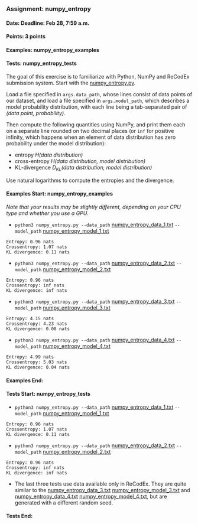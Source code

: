 ### Assignment: numpy_entropy
#### Date: Deadline: Feb 28, 7:59 a.m.
#### Points: 3 points
#### Examples: numpy_entropy_examples
#### Tests: numpy_entropy_tests

The goal of this exercise is to familiarize with Python, NumPy and ReCodEx
submission system. Start with the
[numpy_entropy.py](https://github.com/ufal/npfl114/tree/master/labs/01/numpy_entropy.py).

Load a file specified in `args.data_path`, whose lines consist of data points of our
dataset, and load a file specified in `args.model_path`, which describes a model probability distribution,
with each line being a tab-separated pair of _(data point, probability)_.

Then compute the following quantities using NumPy, and print them each on
a separate line rounded on two decimal places (or `inf` for positive infinity,
which happens when an element of data distribution has zero probability
under the model distribution):
- entropy _H(data distribution)_
- cross-entropy _H(data distribution, model distribution)_
- KL-divergence _D<sub>KL</sub>(data distribution, model distribution)_

Use natural logarithms to compute the entropies and the divergence.

#### Examples Start: numpy_entropy_examples
_Note that your results may be slightly different, depending on your CPU type and whether you use a GPU._
- `python3 numpy_entropy.py --data_path` [numpy_entropy_data_1.txt](https://github.com/ufal/npfl114/tree/master/labs/01/numpy_entropy_data_1.txt) `--model_path` [numpy_entropy_model_1.txt](https://github.com/ufal/npfl114/tree/master/labs/01/numpy_entropy_model_1.txt)
```
Entropy: 0.96 nats
Crossentropy: 1.07 nats
KL divergence: 0.11 nats
```
- `python3 numpy_entropy.py --data_path` [numpy_entropy_data_2.txt](https://github.com/ufal/npfl114/tree/master/labs/01/numpy_entropy_data_2.txt) `--model_path` [numpy_entropy_model_2.txt](https://github.com/ufal/npfl114/tree/master/labs/01/numpy_entropy_model_2.txt)
```
Entropy: 0.96 nats
Crossentropy: inf nats
KL divergence: inf nats
```
- `python3 numpy_entropy.py --data_path` [numpy_entropy_data_3.txt](https://github.com/ufal/npfl114/tree/master/labs/01/numpy_entropy_data_3.txt) `--model_path` [numpy_entropy_model_3.txt](https://github.com/ufal/npfl114/tree/master/labs/01/numpy_entropy_model_3.txt)
```
Entropy: 4.15 nats
Crossentropy: 4.23 nats
KL divergence: 0.08 nats
```
- `python3 numpy_entropy.py --data_path` [numpy_entropy_data_4.txt](https://github.com/ufal/npfl114/tree/master/labs/01/numpy_entropy_data_4.txt) `--model_path` [numpy_entropy_model_4.txt](https://github.com/ufal/npfl114/tree/master/labs/01/numpy_entropy_model_4.txt)
```
Entropy: 4.99 nats
Crossentropy: 5.03 nats
KL divergence: 0.04 nats
```
#### Examples End:
#### Tests Start: numpy_entropy_tests
- `python3 numpy_entropy.py --data_path` [numpy_entropy_data_1.txt](https://github.com/ufal/npfl114/tree/master/labs/01/numpy_entropy_data_1.txt) `--model_path` [numpy_entropy_model_1.txt](https://github.com/ufal/npfl114/tree/master/labs/01/numpy_entropy_model_1.txt)
```
Entropy: 0.96 nats
Crossentropy: 1.07 nats
KL divergence: 0.11 nats
```
- `python3 numpy_entropy.py --data_path` [numpy_entropy_data_2.txt](https://github.com/ufal/npfl114/tree/master/labs/01/numpy_entropy_data_2.txt) `--model_path` [numpy_entropy_model_2.txt](https://github.com/ufal/npfl114/tree/master/labs/01/numpy_entropy_model_2.txt)
```
Entropy: 0.96 nats
Crossentropy: inf nats
KL divergence: inf nats
```
- The last three tests use data available only in ReCodEx. They are quite
  similar to the [numpy_entropy_data_3.txt](https://github.com/ufal/npfl114/tree/master/labs/01/numpy_entropy_data_3.txt)
  [numpy_entropy_model_3.txt](https://github.com/ufal/npfl114/tree/master/labs/01/numpy_entropy_model_3.txt)
  and [numpy_entropy_data_4.txt](https://github.com/ufal/npfl114/tree/master/labs/01/numpy_entropy_data_4.txt)
  [numpy_entropy_model_4.txt](https://github.com/ufal/npfl114/tree/master/labs/01/numpy_entropy_model_4.txt),
  but are generated with a different random seed.
#### Tests End:
